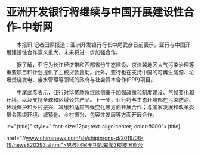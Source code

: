 # 亚洲开发银行将继续与中国开展建设性合作-中新网

　　本报讯 记者田原报道：亚洲开发银行行长中尾武彦日前表示，亚行与中国开展建设性合作意义重大，未来将进一步加强合作。

　　据了解，亚行为长江经济带和西部省份生态建设、京津冀地区大气污染治理等重要项目和计划提供了主权贷款援助。此外，亚行也在支持中国的可再生能源、垃圾焚烧发电、废水管理等领域的政府与社会资本合作(PPP)项目。

　　中尾武彦表示，亚行对华贷款将继续侧重于加强政策和制度建设、气候变化和环境，以及支持全球和区域公共产品。下一步，亚行将与生态环境部在污染防治、环境保护和乡村振兴、减缓和适应气候变化等方面开展合作；与国家发展和改革委员会围绕环境、城镇化、乡村振兴、包容性发展等方面开展合作。

le="{title}" style=" font-size:12px; text-align:center; color:#000">{title}

href="//www.chinanews.com/sh/shipin/cns-d/2019/06-19/news820293.shtml">男孩回家无钥匙攀爬3楼被困窗台
